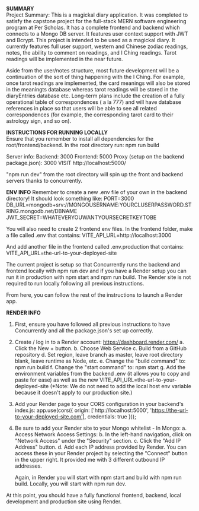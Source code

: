 **SUMMARY**
<br />
Project Summary: This is a magickal diary application. It was completed to satisfy the capstone project for the full-stack MERN software engineering program at Per Scholas.
It has a complete frontend and backend which connects to a Mongo DB server. It features user context support with JWT and Bcrypt.
This project is intended to be used as a magickal diary. It currently features full user support, western and Chinese zodiac readings, notes, the ability to comment on readings, and I Ching readings.
Tarot readings will be implemented in the near future.

Aside from the user/notes structure, most future development will be a continuation of the sort of thing happening with the I Ching.
For example, once tarot readings are implemented, the card meanings will also be stored in the meaningts database whereas tarot readings will be stored in the diaryEntries database etc.
Long-term plans include the creation of a fully operational table of correspondences ( a la 777) and will have database references in place so that users will be able to see all related correspondences (for example, the corresponding tarot card to their astrology sign, and so on).
<br />


**INSTRUCTIONS FOR RUNNING LOCALLY**
<br />
Ensure that you remember to install all dependencies for the root/frontend/backend. In the root directory run:
npm run build


Server info: Backend: 3000 Frontend: 5000 Proxy (setup on the backend package.json): 3000 VISIT http://localhost:5000/

"npm run dev" from the root directory will spin up the front and backend servers thanks to concurrently.

**ENV INFO**
Remember to create a new .env file of your own in the backend directory! It should look something like:
PORT=3000
DB_URL=mongodb+srv://MONGOUSERNAME:YOURCLUSERPASSWORD.STRING.mongodb.net/DBNAME
JWT_SECRET=WHATEVERYOUWANTYOURSECRETKEYTOBE

You will also need to create 2 frontend env files.
In the frontend folder, make a file called .env that contains:
VITE_API_URL=http://localhost:3000

And add another file in the frontend called .env.production that contains:
VITE_API_URL=the-url-to-your-deployed-site

The current project is setup so that Concurrently runs the backend and frontend locally with npm run dev and if you have a Render setup you can run it in production with npm start and npm run build. The Render site is not required to run locally following all previous instructions.

From here, you can follow the rest of the instructions to launch a Render app.

**RENDER INFO**
1. First, ensure you have followed all previous instructions to have Concurrently and all the package.json's set up correctly.
2. Create / log in to a Render account: https://dashboard.render.com/
    a. Click the New + button.
    b. Choose Web Service
    c. Build from a GitHub repository
    d. Set region, leave branch as master, leave root directory blank, leave runtime as Node, etc.
    e. Change the "build command" to: npm run build
    f. Change the "start command" to: npm start
    g. Add the environment variables from the backend .env (it allows you to copy and paste for ease) as well as the new VITE_API_URL=the-url-to-your-deployed-site
    (*Note: We do not need to add the local host env variable because it doesn't apply to our production site.)
3. Add your Render page to your CORS configuration in your backend's index.js:
        app.use(cors({
            origin: ['http://localhost:5000', 'https://the-url-to-your-deployed-site.com'],
            credentials: true
        }));
4. Be sure to add your Render site to your Mongo whitelist - In Mongo:
    a. Access Network Access Settings:
    b. In the left-hand navigation, click on "Network Access" under the "Security" section.
    c. Click the "Add IP Address" button.
    d. Add each IP address provided by Render. You can access these in your Render project by selecting the "Connect" button in the upper right. It provided me with 3 different outbound IP addresses.

    Again, in Render you will start with npm start and build with npm run build. Locally, you will start with npm run dev.

At this point, you should have a fully functional frontend, backend, local development and production site using Render.